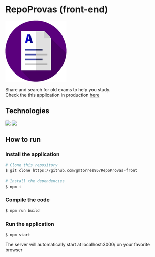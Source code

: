 #  RepoProvas (front-end)

<img src="./public/logo192.png" />

Share and search for old exams to help you study.  
Check the this application in production [here](https://repoprovas-one.vercel.app)

## Technologies

<div styles="display: flex">
  <img src="https://img.shields.io/badge/JavaScript-F7DF1E?style=for-the-badge&logo=javascript&logoColor=black" />
  <img src="https://img.shields.io/badge/React-20232A?style=for-the-badge&logo=react&logoColor=61DAFB" />
</div>

## How to run

### Install the application

```bash
# Clone this repository
$ git clone https://github.com/gmtorres95/RepoProvas-front

# Install the dependencies
$ npm i
```

### Compile the code

```bash
$ npm run build
```

### Run the application

```bash
$ npm start
```

The server will automatically start at localhost:3000/ on your favorite browser
